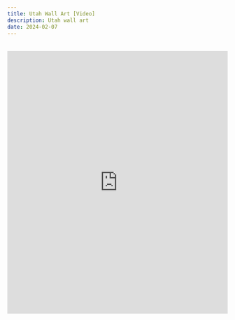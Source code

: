 ```yaml
---
title: Utah Wall Art [Video]
description: Utah wall art
date: 2024-02-07
---
```

######

<iframe width="100%" height="600" src="https://www.youtube.com/embed/l4D7_PeEGQw?si=Vf9H4qvx1_nakSWQ" title="YouTube video player" frameborder="0" allow="accelerometer; autoplay; clipboard-write; encrypted-media; gyroscope; picture-in-picture; web-share" allowfullscreen></iframe>